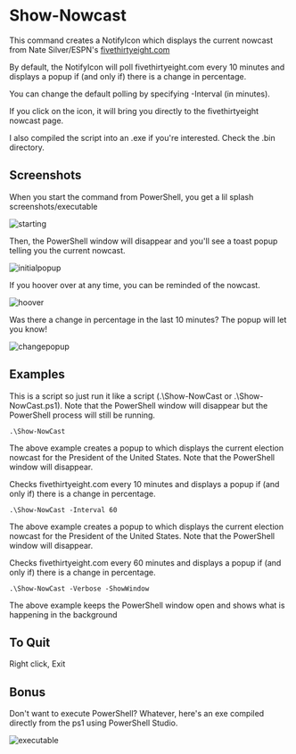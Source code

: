 # Show-Nowcast
This command creates a NotifyIcon which displays the current nowcast from Nate Silver/ESPN's [fivethirtyeight.com](https://fivethirtyeight.com)

By default, the NotifyIcon will poll fivethirtyeight.com every 10 minutes and displays a popup if (and only if) there is a change in percentage.

You can change the default polling by specifying -Interval (in minutes).

If you click on the icon, it will bring you directly to the fivethirtyeight nowcast page.

I also compiled the script into an .exe if you're interested. Check the .bin directory.

Screenshots
--------------
When you start the command from PowerShell, you get a lil splash screenshots/executable

![starting](https://github.com/ctrlbold/nowcastnotify/blob/master/screenshots/starting.png?raw=true)

Then, the PowerShell window will disappear and you'll see a toast popup telling you the current nowcast.

![initialpopup](https://github.com/ctrlbold/nowcastnotify/blob/master/screenshots/initialpopup.png?raw=true)

If you hoover over at any time, you can be reminded of the nowcast.

![hoover](https://github.com/ctrlbold/nowcastnotify/blob/master/screenshots/hoover.png?raw=true)

Was there a change in percentage in the last 10 minutes? The popup will let you know!

![changepopup](https://github.com/ctrlbold/nowcastnotify/blob/master/screenshots/changepopup.png?raw=true)

Examples
--------------
This is a script so just run it like a script (.\Show-NowCast or .\Show-NowCast.ps1). Note that the PowerShell window will disappear but the PowerShell process will still be running.


    .\Show-NowCast

The above example creates a popup to which displays the current election nowcast for the President of the United States. Note that the PowerShell window will disappear.

Checks fivethirtyeight.com every 10 minutes and displays a popup if (and only if) there is a change in percentage.


    .\Show-NowCast -Interval 60

The above example creates a popup to which displays the current election nowcast for the President of the United States. Note that the PowerShell window will disappear.

Checks fivethirtyeight.com every 60 minutes and displays a popup if (and only if) there is a change in percentage.
  
    .\Show-NowCast -Verbose -ShowWindow

The above example keeps the PowerShell window open and shows what is happening in the background

To Quit
--------------
Right click, Exit

Bonus
--------------
Don't want to execute PowerShell? Whatever, here's an exe compiled directly from the ps1 using PowerShell Studio.

![executable](https://github.com/ctrlbold/nowcastnotify/blob/master/screenshots/executable.png?raw=true)
